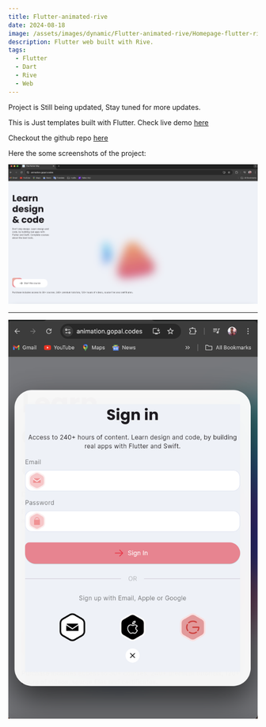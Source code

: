 ```yaml
---
title: Flutter-animated-rive
date: 2024-08-18
image: /assets/images/dynamic/Flutter-animated-rive/Homepage-flutter-rive.png
description: Flutter web built with Rive.
tags:
  - Flutter
  - Dart
  - Rive
  - Web
---
```


<post-aside type="info">

Project is Still being updated, Stay tuned for more updates.

</post-aside>

This is Just templates built with Flutter. Check live demo [here](https://animation.gopal.codes/)

Checkout the github repo [here](https://github.com/gopalkumr/animated-web)

Here the some screenshots of the project:

![Flutter Animated Rive](/assets/images/dynamic/Flutter-animated-rive/Product-Screenshot.png)

-----------

![Flutter Animated Rive](/assets/images/dynamic/Flutter-animated-rive/Product-SignUp.png)

